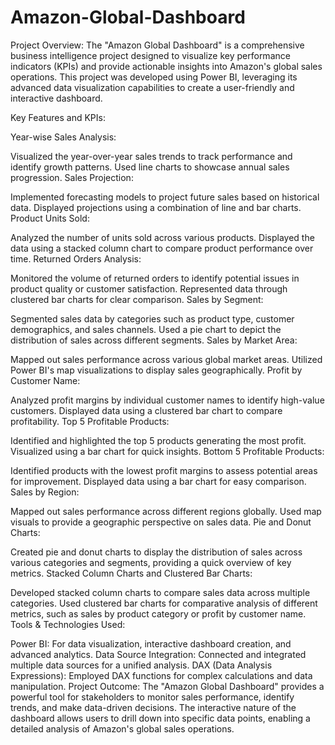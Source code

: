 # Amazon-Global-Dashboard


Project Overview:
The "Amazon Global Dashboard" is a comprehensive business intelligence project designed to visualize key performance indicators (KPIs) and provide actionable insights into Amazon's global sales operations. This project was developed using Power BI, leveraging its advanced data visualization capabilities to create a user-friendly and interactive dashboard.

Key Features and KPIs:

Year-wise Sales Analysis:

Visualized the year-over-year sales trends to track performance and identify growth patterns.
Used line charts to showcase annual sales progression.
Sales Projection:

Implemented forecasting models to project future sales based on historical data.
Displayed projections using a combination of line and bar charts.
Product Units Sold:

Analyzed the number of units sold across various products.
Displayed the data using a stacked column chart to compare product performance over time.
Returned Orders Analysis:

Monitored the volume of returned orders to identify potential issues in product quality or customer satisfaction.
Represented data through clustered bar charts for clear comparison.
Sales by Segment:

Segmented sales data by categories such as product type, customer demographics, and sales channels.
Used a pie chart to depict the distribution of sales across different segments.
Sales by Market Area:

Mapped out sales performance across various global market areas.
Utilized Power BI's map visualizations to display sales geographically.
Profit by Customer Name:

Analyzed profit margins by individual customer names to identify high-value customers.
Displayed data using a clustered bar chart to compare profitability.
Top 5 Profitable Products:

Identified and highlighted the top 5 products generating the most profit.
Visualized using a bar chart for quick insights.
Bottom 5 Profitable Products:

Identified products with the lowest profit margins to assess potential areas for improvement.
Displayed data using a bar chart for easy comparison.
Sales by Region:

Mapped out sales performance across different regions globally.
Used map visuals to provide a geographic perspective on sales data.
Pie and Donut Charts:

Created pie and donut charts to display the distribution of sales across various categories and segments, providing a quick overview of key metrics.
Stacked Column Charts and Clustered Bar Charts:

Developed stacked column charts to compare sales data across multiple categories.
Used clustered bar charts for comparative analysis of different metrics, such as sales by product category or profit by customer name.
Tools & Technologies Used:

Power BI: For data visualization, interactive dashboard creation, and advanced analytics.
Data Source Integration: Connected and integrated multiple data sources for a unified analysis.
DAX (Data Analysis Expressions): Employed DAX functions for complex calculations and data manipulation.
Project Outcome:
The "Amazon Global Dashboard" provides a powerful tool for stakeholders to monitor sales performance, identify trends, and make data-driven decisions. The interactive nature of the dashboard allows users to drill down into specific data points, enabling a detailed analysis of Amazon's global sales operations.

